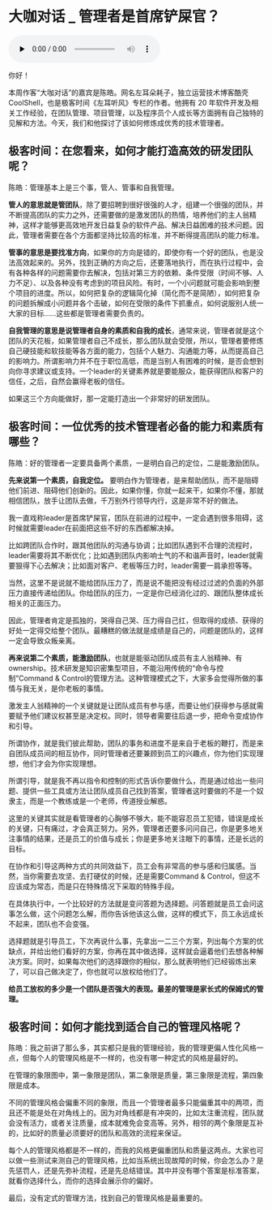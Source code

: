 # 大咖对话 _ 管理者是首席铲屎官？

<audio id="audio" title="大咖对话 | 管理者是首席铲屎官？" controls="" preload="none"><source id="mp3" src="https://static001.geekbang.org/resource/audio/99/c5/99dbaaecfb7d3a12036c3dbdc97c74c5.mp3"></audio>

你好！

本周作客“大咖对话”的嘉宾是陈皓。网名左耳朵耗子，独立运营技术博客酷壳 CoolShell，也是极客时间《左耳听风》专栏的作者。他拥有 20 年软件开发及相关工作经验，在团队管理、项目管理，以及程序员个人成长等方面拥有自己独特的见解和方法。今天，我们和他探讨了该如何修炼成优秀的技术管理者。

## 极客时间：在您看来，如何才能打造高效的研发团队呢？

陈皓：管理基本上是三个事，管人、管事和自我管理。

**管人的意思就是管团队**，除了要招聘到很好很强的人才，组建一个很强的团队，并不断提高团队的实力之外，还需要做的是激发团队的热情，培养他们的主人翁精神，这样才能够更高效地开发日益复杂的软件产品、解决日益困难的技术问题。因此，管理者需要在各个方面都坚持比较高的标准，并不断得提高团队的能力标准。

**管事的意思是要找准方向**，如果你的方向是错的，即使你有一个好的团队，也是没法高效起来的。另外，找到正确的方向之后，还要落地执行，而在执行过程中，会有各种各样的问题需要你去解决，包括对第三方的依赖、条件受限（时间不够、人力不足）、以及各种没有考虑到的项目风险。有时，一个小问题就可能会影响到整个项目的进度。所以，如何把复杂的逻辑简化掉（简化而不是简陋），如何把复杂的问题拆解成小问题并各个击破，如何在受限的条件下抓重点，如何说服别人统一大家的目标……这些都是管理者需要负责的。

**自我管理的意思是说管理者自身的素质和自我的成长**，通常来说，管理者就是这个团队的天花板，如果管理者自己不成长，那么团队就会受限，所以，管理者要修炼自己硬技能和软技能等各方面的能力，包括个人魅力、沟通能力等，从而提高自己的影响力。所谓影响力并不在于职位高低，而是当别人有困难的时候，是否会想到向你寻求建议或支持。一个leader的关键素养就是要能服众，能获得团队和客户的信任，之后，自然会赢得老板的信任。

如果这三个方向能做好，那一定能打造出一个非常好的研发团队。

## 极客时间：一位优秀的技术管理者必备的能力和素质有哪些？

陈皓：好的管理者一定要具备两个素质，一是明白自己的定位，二是能激励团队。

**先来说第一个素质，自我定位。** 要明白作为管理者，是来帮助团队，而不是阻碍他们前进、阻碍他们创新的。因此，如果你懂，你就一起来干，如果你不懂，那就相信团队，放手让团队去做，千万别外行领导内行，这是非常不好的做法。

我一直戏称leader是首席铲屎官，团队在前进的过程中，一定会遇到很多阻碍，这时候就需要leader在前面把这些不好的东西都解决掉。

比如跨团队合作时，跟其他团队的沟通与协调；比如团队遇到不合理的流程时，leader需要将其不断优化；比如遇到团队内影响士气的不和谐声音时，leader就需要狠得下心去解决；比如面对客户、老板等压力时，leader需要一肩承担等等。

当然，这里不是说就不能给团队压力了，而是说不能把没有经过过滤的负面的外部压力直接传递给团队。你给团队的压力，一定是你已经消化过的、跟团队整体成长相关的正面压力。

因此，管理者肯定是孤独的，哭得自己哭、压力得自己扛，但取得的成绩、获得的好处一定得交给整个团队。最糟糕的做法就是成绩是自己的，问题是团队的，这样一定会导致众叛亲离。

**再来说第二个素质，能激励团队**，也就是能驱动团队成员有主人翁精神、有ownership。技术研发是知识密集型项目，不能沿用传统的“命令与控制”Command &amp; Control的管理方法。这种管理模式之下，大家多会觉得所做的事情与我无关，是你老板的事情。

激发主人翁精神的一个关键就是让团队成员有参与感，而要让他们获得参与感就需要赋予他们建议权甚至是决定权。同时，领导者需要往后退一步，把命令变成协作和引导。

所谓协作，就是我们彼此帮助，团队的事务和进度不是来自于老板的鞭打，而是来自团队成员间的相互协作，同时管理者还要兼顾到员工的兴趣点，你为他们实现理想，他们才会为你实现理想。

所谓引导，就是我不再以指令和控制的形式告诉你要做什么，而是通过给出一些问题、提供一些工具或方法让团队成员自己找到答案，管理者这时要做的不是一个奴隶主，而是一个教练或是一个老师，传道授业解惑。

这里的关键其实就是看管理者的心胸够不够大，能不能容忍员工犯错，错误是成长的关键，只有痛过，才会真正努力。另外，管理者还要多问问自己，你是更多地关注事情的结果，还是员工的价值与成长；你是更多地关注眼下的事情，还是长远的目标。

在协作和引导这两种方式的共同效益下，员工会有非常高的参与感和归属感。当然，当你需要去攻坚、去打硬仗的时候，还是需要Command &amp; Control，但这不应该成为常态，而是只在特殊情况下采取的特殊手段。

在具体执行中，一个比较好的方法就是变问答题为选择题。问答题就是员工会问这事怎么做，这个问题怎么解，而你告诉他该这么做，这样的模式下，员工永远成长不起来，团队也不会变强。

选择题就是引导员工，下次再说什么事，先拿出一二三个方案，列出每个方案的优缺点，并给出他们看好的方案，你再在其中做选择，这样就会逼着他们去想各种解决方案。同时，如果每次他们的选择跟你的相似，那么就表明他们已经锻炼出来了，可以自己做决定了，你也就可以放权给他们了。

**给员工放权的多少是一个团队是否强大的表现。最差的管理是家长式的保姆式的管理。**

## 极客时间：如何才能找到适合自己的管理风格呢？

陈皓：我之前讲了那么多，其实都只是我的管理经验，我的管理更偏人性化风格一点，但每个人的管理风格是不一样的，也没有哪一种定式的风格是最好的。

在管理的象限图中，第一象限是团队，第二象限是质量，第三象限是流程，第四象限是成本。

不同的管理风格会偏重不同的象限，而且一个管理者最多只能偏重其中的两项，而且还不能是处在对角线上的。因为对角线都是有冲突的，比如太注重流程，团队就会没有活力，或者关注质量，成本就难免会变高等。另外，相邻的两个象限是互补的，比如好的质量必须要好的团队和高效的流程来保证。

每个人的管理风格都是不一样的，而我的风格更偏重团队和质量这两点。大家也可以做一些测试来测自己的管理风格，比如当系统出现故障的时候，你会怎么办？是先惩罚人，还是先弥补流程，还是先总结错误。其中并没有哪个答案是标准答案，就看你选择什么，而你的选择会展示你的偏好。

最后，没有定式的管理方法，找到自己的管理风格是最重要的。


